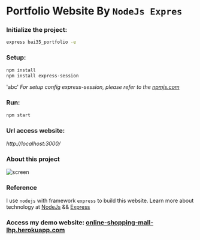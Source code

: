 # Portfolio Website By `NodeJs Expres`
### Initialize the project: 
  ```bash
  express bai35_portfolio -e
  ```

### Setup:
```bash
npm install
npm install express-session
```
'abc'
_For setup config express-session, please refer to the [npmjs.com](https://www.npmjs.com/package/express-session)_
### Run:
```bash
npm start
```
### Url access website:
_http://localhost:3000/_

### About this project
![screen](https://user-images.githubusercontent.com/67221611/122331621-559b0e80-cf5f-11eb-9959-65e2ba30ddd6.png)

### Reference
I use `nodejs` with framework `express` to build this website.
Learn more about technology at [NodeJs](https://nodejs.org/en/docs/) && [Express](https://www.tutorialspoint.com/nodejs/nodejs_express_framework.htm)

### Access my demo website: [online-shopping-mall-lhp.herokuapp.com](https://online-shopping-mall-lhp.herokuapp.com/)
